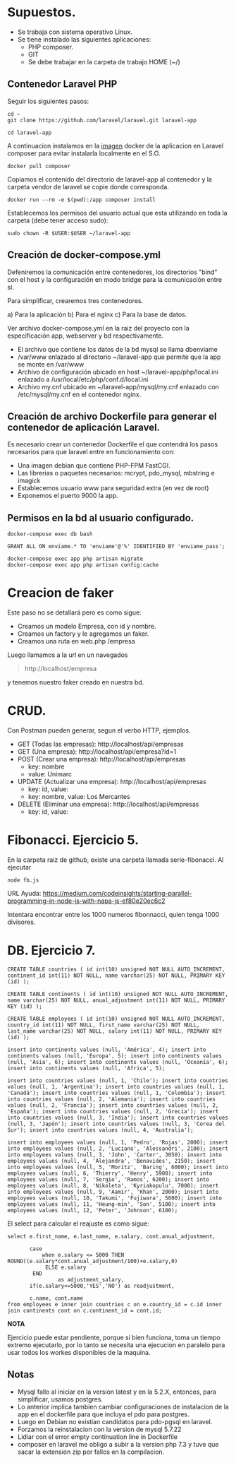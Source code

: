 # Supuestos.

* Se trabaja con sistema operativo Linux.
* Se tiene instalado las siguientes aplicaciones:
  * PHP composer.
  * GIT
  * Se debe trabajar en la carpeta de trabajo HOME (~/)
 
## Contenedor Laravel PHP

Seguir los siguientes pasos:

```
cd ~
git clone https://github.com/laravel/laravel.git laravel-app
```

```
cd laravel-app
```

A continuacion instalamos en la [imagen]() docker de la aplicacion en Laravel composer para evitar instalarla localmente en el S.O.

```
docker pull composer
```

Copiamos el contenido del directorio de laravel-app al contenedor y la carpeta vendor de laravel se copie donde corresponda.

```
docker run --rm -e $(pwd):/app composer install
```

Establecemos los permisos del usuario actual que esta utilizando en toda la carpeta (debe tener acceso sudo):

```
sudo chown -R $USER:$USER ~/laravel-app
```

## Creación de docker-compose.yml

Defeniremos la comunicación entre contenedores, los directorios "bind" con el host y la configuración en modo bridge para la comunicación entre sí.

Para simplificar, crearemos tres contenedores.

a) Para la aplicación
b) Para el nginx
c) Para la base de datos.

Ver archivo docker-compose.yml en la raiz del proyecto con la especificación app, webserver y bd respectivamente.

* El archivo que contiene los datos de la bd mysql se llama dbenviame
* /var/www enlazado al directorio ~/laravel-app que permite que la app se monte en /var/www
* Archivo de configuración ubicado en host ~/laravel-app/php/local.ini enlazado a /usr/local/etc/php/conf.d/local.ini
* Archivo my.cnf ubicado en ~/laravel-app/mysql/my.cnf enlazado con /etc/mysql/my.cnf en el contenedor nginx.

## Creación de archivo Dockerfile para generar el contenedor de aplicación Laravel.

Es necesario crear un contenedor Dockerfile el que contendrá los pasos necesarios para que laravel entre en funcionamiento con:

* Una imagen debian que contiene PHP-FPM FastCGI.
* Las librerias o paquetes necesarios: mcrypt, pdo_mysql, mbstring e imagick
* Establecemos usuario www para seguridad extra (en vez de root)
* Exponemos el puerto 9000 la app.

## Permisos en la bd al usuario configurado.

```
docker-compose exec db bash
```

```
GRANT ALL ON enviame.* TO 'enviame'@'%' IDENTIFIED BY 'enviame_pass';
```

```
docker-compose exec app php artisan migrate
docker-compose exec app php artisan config:cache
```

# Creacion de faker

Este paso no se detallará pero es como sigue:

* Creamos un modelo Empresa, con id y nombre.
* Creamos un factory y le agregamos un faker.
* Creamos una ruta en web.php /empresa

Luego llamamos a la url en un navegados

> http://localhost/empresa

y tenemos nuestro faker creado en nuestra bd.

# CRUD.

Con Postman pueden generar, segun el verbo HTTP, ejemplos.

* GET (Todas las empresas): http://localhost/api/empresas
* GET (Una empresa): http://localhost/api/empresa?id=1
* POST (Crear una empresa): http://localhost/api/empresas
  * key: nombre
  * value: Unimarc
* UPDATE (Actualizar una empresa): http://localhost/api/empresas 
  * key: id, value: <id-actualizar>
  * key: nombre, value: Los Mercantes
* DELETE (Eliminar una empresa): http://localhost/api/empresas
  * key: id, value: <id-eliminar>

# Fibonacci. Ejercicio 5.

En la carpeta raiz de github, existe una carpeta llamada serie-fibonacci.
Al ejecutar 

```
node fb.js

```

URL Ayuda: https://medium.com/codeinsights/starting-parallel-programming-in-node-js-with-napa-js-ef80e20ec6c2

Intentara encontrar entre los 1000 numeros fibonnacci, quien tenga 1000 divisores.

# DB. Ejercicio 7.

```
CREATE TABLE countries ( id int(10) unsigned NOT NULL AUTO_INCREMENT, continent_id int(11) NOT NULL, name varchar(25) NOT NULL, PRIMARY KEY (id) );

CREATE TABLE continents ( id int(10) unsigned NOT NULL AUTO_INCREMENT, name varchar(25) NOT NULL, anual_adjustment int(11) NOT NULL, PRIMARY KEY (id) );

CREATE TABLE employees ( id int(10) unsigned NOT NULL AUTO_INCREMENT, country_id int(11) NOT NULL, first_name varchar(25) NOT NULL, last_name varchar(25) NOT NULL, salary int(11) NOT NULL, PRIMARY KEY (id) );

insert into continents values (null, 'América', 4); insert into continents values (null, 'Europa', 5); insert into continents values (null, 'Asia', 6); insert into continents values (null, 'Oceanía', 6); insert into continents values (null, 'Africa', 5);

insert into countries values (null, 1, 'Chile'); insert into countries values (null, 1, 'Argentina'); insert into countries values (null, 1, 'Canadá'); insert into countries values (null, 1, 'Colombia'); insert into countries values (null, 2, 'Alemania'); insert into countries values (null, 2, 'Francia'); insert into countries values (null, 2, 'España'); insert into countries values (null, 2, 'Grecia'); insert into countries values (null, 3, 'India'); insert into countries values (null, 3, 'Japón'); insert into countries values (null, 3, 'Corea del Sur'); insert into countries values (null, 4, 'Australia');

insert into employees values (null, 1, 'Pedro', 'Rojas', 2000); insert into employees values (null, 2, 'Luciano', 'Alessandri', 2100); insert into employees values (null, 3, 'John', 'Carter', 3050); insert into employees values (null, 4, 'Alejandra', 'Benavides', 2150); insert into employees values (null, 5, 'Moritz', 'Baring', 6000); insert into employees values (null, 6, 'Thierry', 'Henry', 5900); insert into employees values (null, 7, 'Sergio', 'Ramos', 6200); insert into employees values (null, 8, 'Nikoleta', 'Kyriakopulu', 7000); insert into employees values (null, 9, 'Aamir', 'Khan', 2000); insert into employees values (null, 10, 'Takumi', 'Fujiwara', 5000); insert into employees values (null, 11, 'Heung-min', 'Son', 5100); insert into employees values (null, 12, 'Peter', 'Johnson', 6100);

```

El select para calcular el reajuste es como sigue:

```
select e.first_name, e.last_name, e.salary, cont.anual_adjustment,

       case
           when e.salary <= 5000 THEN ROUND((e.salary*cont.anual_adjustment/100)+e.salary,0)
            ELSE e.salary
        END
                as adjustment_salary,
       if(e.salary<=5000,'YES','NO') as readjustment,

       c.name, cont.name
from employees e inner join countries c on e.country_id = c.id inner join continents cont on c.continent_id = cont.id;
```


**NOTA**

Ejercicio puede estar pendiente, porque si bien funciona, toma un tiempo extremo ejecutarlo, por lo tanto se necesita una ejecucion en paralelo para usar todos los workes disponibles de la maquina.
 
## Notas

* Mysql fallo al iniciar en la version latest y en la 5.2.X, entonces, para simplificar, usamos postgres.
* Lo anterior implica tambien cambiar configuraciones de instalacion de la app en el dockerfile para que incluya el pdo para postgres.
* Luego en Debian no existian candidatos para pdo-pgsql en laravel.
* Forzamos la reinstalacion con la version de mysql 5.7.22
* Lidiar con el error empty continuation line in Dockerfile
* composer en laravel me obligo a subir a la version php 7.3 y tuve que sacar la extensión zip por fallos en la compilacion.

